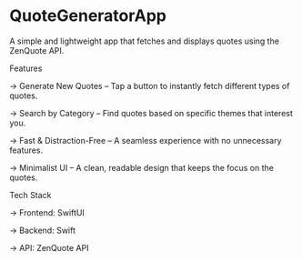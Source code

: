 # QuoteGeneratorApp

A simple and lightweight app that fetches and displays quotes using the ZenQuote API.

Features

   -> Generate New Quotes – Tap a button to instantly fetch different types of quotes.
 
   -> Search by Category – Find quotes based on specific themes that interest you.
 
   -> Fast & Distraction-Free – A seamless experience with no unnecessary features.
 
   -> Minimalist UI – A clean, readable design that keeps the focus on the quotes.

Tech Stack

   -> Frontend: SwiftUI
 
   -> Backend: Swift
 
   -> API: ZenQuote API
